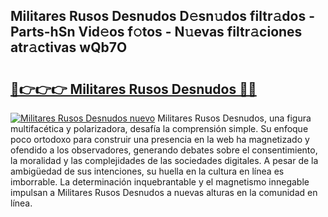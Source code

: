 ## Militares Rusos Desnudos D𝚎sn𝚞dos filtr𝚊dos - Parts-hSn Vid𝚎os f𝚘tos - N𝚞evas filtr𝚊ciones atr𝚊ctivas wQb7O

# <h2><a href="http://mb4g6jh.tromn.icu/?c=Militares+Rusos+Desnudos">🔗👉👉👉 Militares Rusos Desnudos 🔗🔗</a></h2>

[![Militares Rusos Desnudos nuevo](https://i.imgur.com/pEAQMta.gif)](http://mb4g6jh.tromn.icu/?c=Militares+Rusos+Desnudos)
Militares Rusos Desnudos, una figura multifacética y polarizadora, desafía la comprensión simple. Su enfoque poco ortodoxo para construir una presencia en la web ha magnetizado y ofendido a los observadores, generando debates sobre el consentimiento, la moralidad y las complejidades de las sociedades digitales. A pesar de la ambigüedad de sus intenciones, su huella en la cultura en línea es imborrable. La determinación inquebrantable y el magnetismo innegable impulsan a Militares Rusos Desnudos a nuevas alturas en la comunidad en línea.
